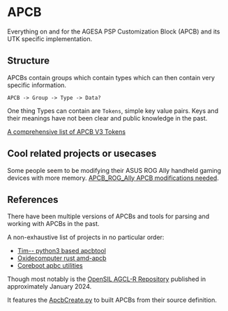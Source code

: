 # APCB

Everything on and for the AGESA PSP Customization Block (APCB) and its UTK specific implementation. 


## Structure

APCBs contain groups which contain types which can then contain very specific information. 

``` 
APCB -> Group -> Type -> Data?
```

One thing Types can contain are `Tokens`, simple key value pairs.
Keys and their meanings have not been clear and public knowledge in the past.

[A comprehensive list of APCB V3 Tokens](https://github.com/openSIL/AGCL-R/blob/0a60473007604550bd0fb708cc1a820240d1bc51/AgesaPkg/Addendum/GenoaSp5Rdimm/Apcb/Inc/Genoa/ApcbV3TokenUid.h)

## Cool related projects or usecases

Some people seem to be modifying their ASUS ROG Ally handheld gaming devices with more memory.
[APCB_ROG_Ally APCB modifications needed](https://github.com/95JakeHex/APCB_ROG_Ally?tab=readme-ov-file).

## References

There have been multiple versions of APCBs and tools for parsing and working with APCBs in the past.

A non-exhaustive list of projects in no particular order:

- [Tim-- python3 based apcbtool](https://github.com/Tim---/apcbtool/tree/main)
- [Oxidecomputer rust amd-apcb](https://github.com/oxidecomputer/amd-apcb)
- [Coreboot apbc utilities](https://github.com/system76/coreboot/tree/6a6f7f8db01a366c98246f5847f58a266d0f7f10/util/apcb)

Though most notably is the [OpenSIL AGCL-R Repository](https://github.com/openSIL/AGCL-R) published in approximately January 2024.

It features the [ApcbCreate.py](https://github.com/openSIL/AGCL-R/blob/0a60473007604550bd0fb708cc1a820240d1bc51/AgesaPkg/Addendum/GenoaSp5Rdimm/Apcb/GenoaSp5Rdimm/ApcbCreate.py)
to built APCBs from their source definition.
